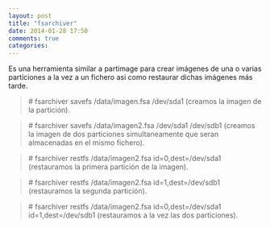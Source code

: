 ```yaml
---
layout: post
title: "fsarchiver"
date: 2014-01-28 17:50
comments: true
categories: 
---
```

Es una herramienta similar a partimage para crear imágenes de una o varias particiones a la vez a un fichero asi como restaurar dichas imágenes más tarde.

>\# fsarchiver savefs /data/imagen.fsa /dev/sda1 (creamos la imagen de la partición).

>\# fsarchiver savefs /data/imagen2.fsa /dev/sda1 /dev/sdb1 (creamos la imagen de dos particiones simultaneamente que seran almacenadas en el mismo fichero).

>\# fsarchiver restfs /data/imagen2.fsa id=0,dest=/dev/sda1 (restauramos la primera partición de la imagen).

>\# fsarchiver restfs /data/imagen2.fsa id=1,dest=/dev/sdb1 (restauramos la segunda partición).

>\# fsarchiver restfs /data/imagen2.fsa id=0,dest=/dev/sda1 id=1,dest=/dev/sdb1 (restauramos a la vez las dos particiones).

